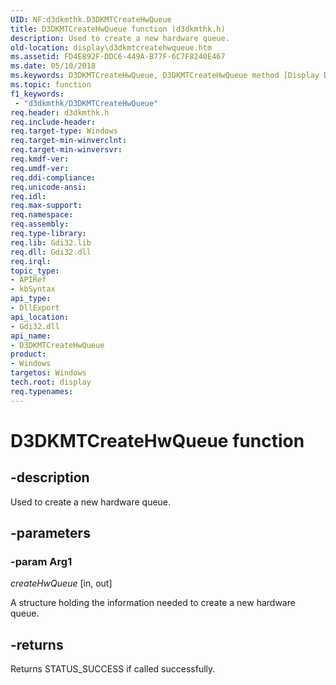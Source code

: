 ```yaml
---
UID: NF:d3dkmthk.D3DKMTCreateHwQueue
title: D3DKMTCreateHwQueue function (d3dkmthk.h)
description: Used to create a new hardware queue.
old-location: display\d3dkmtcreatehwqueue.htm
ms.assetid: FD4E892F-DDC6-449A-B77F-6C7F8240E467
ms.date: 05/10/2018
ms.keywords: D3DKMTCreateHwQueue, D3DKMTCreateHwQueue method [Display Devices], d3dkmthk/D3DKMTCreateHwQueue, display.d3dkmtcreatehwqueue
ms.topic: function
f1_keywords:
 - "d3dkmthk/D3DKMTCreateHwQueue"
req.header: d3dkmthk.h
req.include-header: 
req.target-type: Windows
req.target-min-winverclnt: 
req.target-min-winversvr: 
req.kmdf-ver: 
req.umdf-ver: 
req.ddi-compliance: 
req.unicode-ansi: 
req.idl: 
req.max-support: 
req.namespace: 
req.assembly: 
req.type-library: 
req.lib: Gdi32.lib 
req.dll: Gdi32.dll 
req.irql: 
topic_type:
- APIRef
- kbSyntax
api_type:
- DllExport
api_location:
- Gdi32.dll
api_name:
- D3DKMTCreateHwQueue
product:
- Windows
targetos: Windows
tech.root: display
req.typenames: 
---
```


# D3DKMTCreateHwQueue function


## -description


Used to create a new hardware queue.


## -parameters




### -param Arg1

*createHwQueue* [in, out]

A structure holding the information needed to create a new hardware queue.


## -returns



Returns STATUS_SUCCESS if called successfully. 



